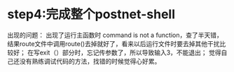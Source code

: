 step4:完成整个postnet-shell
===========================

出现的问题：
出现了运行主函数时 command is not a function，查了半天错，结果route文件中调用route()去掉就好了，看来以后运行文件时要去掉其他干扰比较好；
在写exit（）部分时，忘记传参数了，所以导致输入3，不能退出；
觉得自己还没有熟练调试代码的方法，找错的时候觉得心好累。

